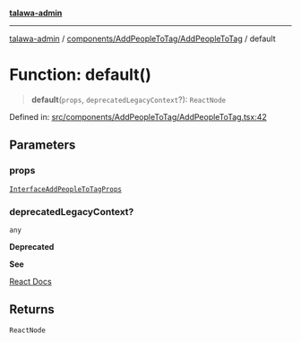 [**talawa-admin**](../../../../README.md)

***

[talawa-admin](../../../../modules.md) / [components/AddPeopleToTag/AddPeopleToTag](../README.md) / default

# Function: default()

> **default**(`props`, `deprecatedLegacyContext`?): `ReactNode`

Defined in: [src/components/AddPeopleToTag/AddPeopleToTag.tsx:42](https://github.com/bint-Eve/talawa-admin/blob/16ddeb98e6868a55bca282e700a8f4212d222c01/src/components/AddPeopleToTag/AddPeopleToTag.tsx#L42)

## Parameters

### props

[`InterfaceAddPeopleToTagProps`](../interfaces/InterfaceAddPeopleToTagProps.md)

### deprecatedLegacyContext?

`any`

**Deprecated**

**See**

[React Docs](https://legacy.reactjs.org/docs/legacy-context.html#referencing-context-in-lifecycle-methods)

## Returns

`ReactNode`

